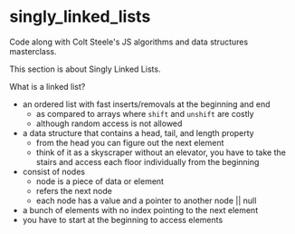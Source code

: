 # singly_linked_lists
Code along with Colt Steele's JS algorithms and data structures masterclass.

This section is about Singly Linked Lists. 

What is a linked list?
- an ordered list with fast inserts/removals at the beginning and end
    - as compared to arrays where `shift` and `unshift` are costly
    - although random access is not allowed
- a data structure that contains a head, tail, and length property
	- from the head you can figure out the next element 
	- think of it as a skyscraper without an elevator, you have to take the stairs and access each floor individually from the beginning
- consist of nodes
	- node is a piece of data or element
	- refers the next node
	- each node has a value and a pointer to another node || null
- a bunch of elements with no index pointing to the next element
- you have to start at the beginning to access elements
